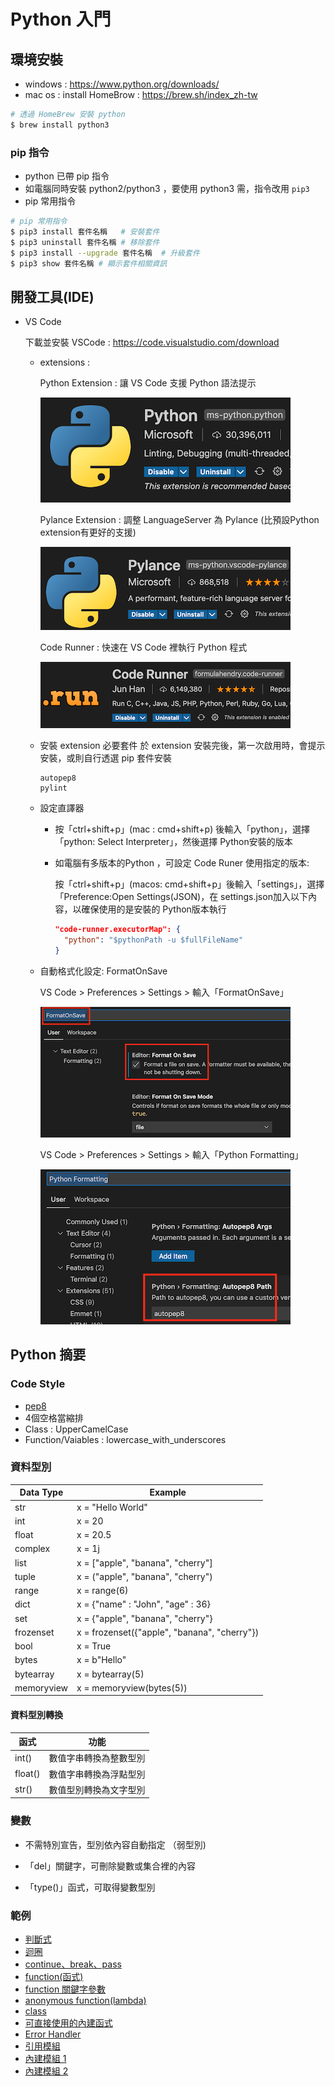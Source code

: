 # Python 入門

## 環境安裝

- windows : <https://www.python.org/downloads/>
- mac os :
install HomeBrow : <https://brew.sh/index_zh-tw>

```bash
# 透過 HomeBrew 安裝 python
$ brew install python3
```

### pip 指令

- python 已帶 pip 指令
- 如電腦同時安裝 python2/python3 ，要使用 python3 需，指令改用 `pip3`
- pip 常用指令

```bash
# pip 常用指令
$ pip3 install 套件名稱   # 安裝套件
$ pip3 uninstall 套件名稱 # 移除套件
$ pip3 install --upgrade 套件名稱  # 升級套件
$ pip3 show 套件名稱 # 顯示套件相關資訊
```

## 開發工具(IDE)

- VS Code

  下載並安裝 VSCode : <https://code.visualstudio.com/download>

  - extensions :

    Python Extension : 讓 VS Code 支援 Python 語法提示

    ![python extension](./docs/python-extension.png)

    Pylance Extension : 調整 LanguageServer 為 Pylance (比預設Python extension有更好的支援)

    ![pylance extension](./docs/pylance-extension.png)

    Code Runner : 快速在 VS Code 裡執行 Python 程式

    ![Code Runner](./docs/code-runner-extension.png)

  - 安裝 extension 必要套件
    於 extension 安裝完後，第一次啟用時，會提示安裝，或則自行透選 pip 套件安裝

    ```docs
    autopep8
    pylint
    ```

  - 設定直譯器

    - 按「ctrl+shift+p」(mac : cmd+shift+p) 後輸入「python」，選擇「python: Select Interpreter」，然後選擇 Python安裝的版本
    - 如電腦有多版本的Python ，可設定 Code Runer 使用指定的版本:

      按「ctrl+shift+p」(macos: cmd+shift+p」後輸入「settings」，選擇「Preference:Open Settings(JSON)，在 settings.json加入以下內容，以確保使用的是安裝的 Python版本執行

      ```JSON
      "code-runner.executorMap": {
        "python": "$pythonPath -u $fullFileName"
      }
      ```

  - 自動格式化設定: FormatOnSave

    VS Code > Preferences > Settings > 輸入「FormatOnSave」

    ![FormatOnSave](./docs/format-on-save.png)

    VS Code > Preferences > Settings > 輸入「Python Formatting」

    ![Python Formatting](./docs/format-autopep8.png)

## Python 摘要

### Code Style

- [pep8](https://www.python.org/dev/peps/pep-0008/)
- 4個空格當縮排
- Class : UpperCamelCase
- Function/Vaiables : lowercase_with_underscores


### 資料型別

Data Type | Example
----------|--------------------
str | x = "Hello World"
int | x = 20
float | x = 20.5
complex | x = 1j
list | x = ["apple", "banana", "cherry"]
tuple | x = ("apple", "banana", "cherry")
range | x = range(6)
dict | x = {"name" : "John", "age" : 36}
set | x = {"apple", "banana", "cherry"}
frozenset | x = frozenset({"apple", "banana", "cherry"})
bool | x = True
bytes | x = b"Hello"
bytearray | x = bytearray(5)
memoryview | x = memoryview(bytes(5))

#### 資料型別轉換

函式 | 功能
----|-------------------------
int() | 數值字串轉換為整數型別
float() | 數值字串轉換為浮點型別
str() | 數值型別轉換為文字型別

### 變數

- 不需特別宣告，型別依內容自動指定 （弱型別)

- 「del」關鍵字，可刪除變數或集合裡的內容

- 「type()」函式，可取得變數型別

### 範例

- [判斷式](./example/condition.py)
- [迴圈](./example/loop.py)
- [continue、break、pass](./example/loop-advanced.py)
- [function(函式)](./example/function.py)
- [function 關鍵字參數](./example/function-keyword-param.py)
- [anonymous function(lambda)](./example/lambda.py)
- [class](./example/class.py)
- [可直接使用的內建函式](https://docs.python.org/zh-tw/3.9/library/functions.html)
- [Error Handler](./example/error-handler.py)
- [引用模組](./example/import.py)
- [內建模組 1](https://docs.python.org/zh-tw/3/tutorial/stdlib.html)
- [內建模組 2](https://docs.python.org/zh-tw/3/tutorial/stdlib2.html)
